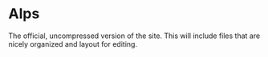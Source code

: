 # Alps
The official, uncompressed version of the site. This will include files that are nicely organized and layout for editing.
